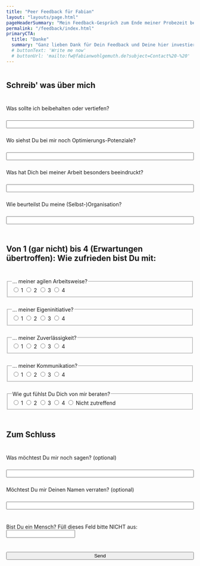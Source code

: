 ```yaml
---
title: "Peer Feedback für Fabian"
layout: "layouts/page.html"
pageHeaderSummary: "Mein Feedback-Gespräch zum Ende meiner Probezeit bei der i22 steht an. Du kannst mich dabei unterstützen, indem Du mir hier Feedback hinterlässt. Ich freue mich auf jede Form von Kritik!"
permalink: "/feedback/index.html"
primaryCTA:
  title: "Danke"
  summary: "Ganz lieben Dank für Dein Feedback und Deine hier investierte Zeit. Das bedeutet mir sehr viel!"
  # buttonText: 'Write me now'
  # buttonUrl: 'mailto:fw@fabianwohlgemuth.de?subject=Contact%20-%20'
---
```


<form name="feedback" method="POST" netlify-honeypot="lecker-honig"  style="display:flex; flex-direction:column; gap:1.5rem;" data-netlify="true">
  <h2>Schreib' was über mich</h2>
  <label>Was sollte ich beibehalten oder vertiefen?</label>
  <input type="text" name="good" required />
  <label>Wo siehst Du bei mir noch Optimierungs-Potenziale?</label>
  <input type="text" name="bad" required />
  <label>Was hat Dich bei meiner Arbeit besonders beeindruckt?</label>
  <input type="text" name="wow" required />
  <label>Wie beurteilst Du meine (Selbst-)Organisation?</label>
  <input type="text" name="org" required />
  <h2>Von 1 (gar nicht) bis 4 (Erwartungen übertroffen): Wie zufrieden bist Du mit:</h2>
  <fieldset>
  <legend>... meiner agilen Arbeitsweise?</legend>
  <input type="radio" id="rateAgile1"
    name="agile" value="1" required>
  <label for="rateAgile1">1</label>
  <input type="radio" id="rateAgile2"
    name="agile" value="2" required>
  <label for="rateAgile2">2</label>
  <input type="radio" id="rateAgile3"
    name="agile" value="3" required>
  <label for="rateAgile3">3</label>
  <input type="radio" id="rateAgile4"
    name="agile" value="4" required>
  <label for="rateAgile4">4</label>
  </fieldset>
  <fieldset>
  <legend>... meiner Eigeninitiative?</legend>
  <input type="radio" id="rateInitiative1"
    name="initiative" value="1" required>
  <label for="rateInitiative1">1</label>
  <input type="radio" id="rateInitiative2"
    name="initiative" value="2" required>
  <label for="rateInitiative2">2</label>
  <input type="radio" id="rateInitiative3"
    name="initiative" value="3" required>
  <label for="rateInitiative3">3</label>
  <input type="radio" id="rateInitiative4"
    name="initiative" value="4" required>
  <label for="rateInitiative4">4</label>
  </fieldset>
  <fieldset>
  <legend>... meiner Zuverlässigkeit?</legend>
  <input type="radio" id="rateReliability1"
    name="reliability" value="1" required>
  <label for="rateReliability1">1</label>
  <input type="radio" id="rateReliability2"
    name="reliability" value="2" required>
  <label for="rateReliability2">2</label>
  <input type="radio" id="rateReliability3"
    name="reliability" value="3" required>
  <label for="rateReliability3">3</label>
  <input type="radio" id="rateReliability4"
    name="reliability" value="4" required>
  <label for="rateReliability4">4</label>
  </fieldset>
  <fieldset>
  <legend>... meiner Kommunikation?</legend>
  <input type="radio" id="rateCommunication1"
    name="communication" value="1" required>
  <label for="rateCommunication1">1</label>
  <input type="radio" id="rateCommunication2"
    name="communication" value="2" required>
  <label for="rateCommunication2">2</label>
  <input type="radio" id="rateCommunication3"
    name="communication" value="3" required>
  <label for="rateCommunication3">3</label>
  <input type="radio" id="rateCommunication4"
    name="communication" value="4" required>
  <label for="rateCommunication4">4</label>
  </fieldset>
  <fieldset>
  <legend>Wie gut fühlst Du Dich von mir beraten?</legend>
  <input type="radio" id="rateConsulting1"
    name="consulting" value="1" required>
  <label for="rateConsulting1">1</label>
  <input type="radio" id="rateConsulting2"
    name="consulting" value="2" required>
  <label for="rateConsulting2">2</label>
  <input type="radio" id="rateConsulting3"
    name="consulting" value="3" required>
  <label for="rateConsulting3">3</label>
  <input type="radio" id="rateConsulting4"
    name="consulting" value="4" required>
  <label for="rateConsulting4">4</label>
  <input type="radio" id="rateConsultingNotApplicable"
    name="consulting" value="Not Applicable" required>
  <label for="rateConsultingNotApplicable">Nicht zutreffend</label>  
  </fieldset>
  <h2>Zum Schluss</h2>
  <label>Was möchtest Du mir noch sagen? (optional)</label>
  <input type="text" name="say-it" />
  <label>Möchtest Du mir Deinen Namen verraten? (optional)</label>
  <input type="text" name="name" />
  <p class="visually-hidden">
  <label>Bist Du ein Mensch? Füll dieses Feld bitte NICHT aus: <input name="lecker-honig" /></label>
  </p>
  <button class="button" type="submit">Send</button>
</form>
